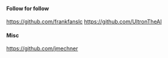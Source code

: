 #### Follow for follow

https://github.com/frankfanslc
https://github.com/UltronTheAI

#### Misc

https://github.com/jmechner

